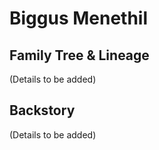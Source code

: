 # Biggus Menethil

## Family Tree & Lineage

(Details to be added)

## Backstory

(Details to be added)
